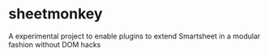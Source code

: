 # sheetmonkey
A experimental project to enable plugins to extend Smartsheet in a modular fashion without DOM hacks

